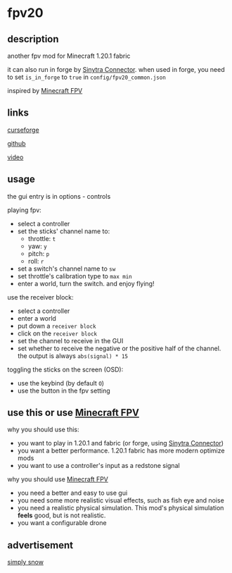 # fpv20

## description

another fpv mod for Minecraft 1.20.1 fabric

it can also run in forge
by [Sinytra Connector](https://www.curseforge.com/minecraft/mc-mods/sinytra-connector).
when used in forge, you need to set `is_in_forge` to `true` in `config/fpv20_common.json`

inspired by [Minecraft FPV](https://www.curseforge.com/minecraft/mc-mods/fpv-drone)


[//]: # (!!! early development, but it's safe to use, since it will not break the save)

## links

[curseforge](https://www.curseforge.com/minecraft/mc-mods/fpv20)

[github](https://github.com/wefcdse/fpv20)

[video](https://www.bilibili.com/video/BV1o4421c7Ek/)


## usage

the gui entry is in options - controls

playing fpv:

- select a controller
- set the sticks' channel name to:
    - throttle: `t`
    - yaw: `y`
    - pitch: `p`
    - roll: `r`
- set a switch's channel name to `sw`
- set throttle's calibration type to `max min`
- enter a world, turn the switch. and enjoy flying!

use the receiver block:

- select a controller
- enter a world
- put down a `receiver block`
- click on the `receiver block`
- set the channel to receive in the GUI
- set whether to receive the negative or
  the positive half of the channel.
  the output is always `abs(signal) * 15`

toggling the sticks on the screen (OSD):

- use the keybind (by default `O`)
- use the button in the fpv setting

## use this or use [Minecraft FPV](https://www.curseforge.com/minecraft/mc-mods/fpv-drone)

why you should use this:

- you want to play in 1.20.1 and fabric (or forge, using [Sinytra Connector](https://www.curseforge.com/minecraft/mc-mods/sinytra-connector))
- you want a better performance. 1.20.1 fabric has
  more modern optimize mods
- you want to use a controller's input as a redstone signal

why you should use [Minecraft FPV](https://www.curseforge.com/minecraft/mc-mods/fpv-drone)

- you need a better and easy to use gui
- you need some more realistic visual effects, such as
  fish eye and noise
- you need a realistic physical simulation. 
This mod's physical simulation **feels** good, 
but is not realistic.
- you want a configurable drone

[//]: # (- you need better sound effect)

[//]: # (- you need to play in forge. This mod is in fabric,)

[//]: # (  and it **cannot** run correctly in forge)

[//]: # (  by [Sinytra Connector]&#40;https://www.curseforge.com/minecraft/mc-mods/sinytra-connector&#41; currently)

## advertisement

[simply snow](https://www.curseforge.com/minecraft/mc-mods/simply-snow)